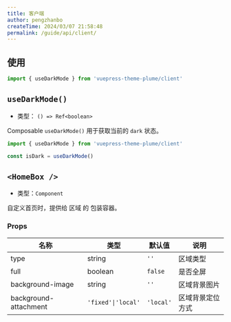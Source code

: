 ```yaml
---
title: 客户端
author: pengzhanbo
createTime: 2024/03/07 21:58:48
permalink: /guide/api/client/
---
```


## 使用

```ts
import { useDarkMode } from 'vuepress-theme-plume/client'
```

## `useDarkMode()`

- 类型： `() => Ref<boolean>`

Composable `useDarkMode()` 用于获取当前的 `dark` 状态。

```ts
import { useDarkMode } from 'vuepress-theme-plume/client'

const isDark = useDarkMode()
```

## `<HomeBox />`

- 类型：`Component`

自定义首页时，提供给 区域 的 包装容器。

### Props

| 名称                  | 类型               | 默认值    | 说明             |
| --------------------- | ------------------ | --------- | ---------------- |
| type                  | string             | `''`      | 区域类型         |
| full                  | boolean            | `false`   | 是否全屏         |
| background-image      | string             | `''`      | 区域背景图片     |
| background-attachment | `'fixed'\|'local'` | `'local'` | 区域背景定位方式 |
